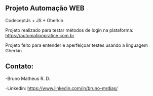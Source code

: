 ## Projeto Automação WEB
CodeceptJs + JS + Gherkin 

Projeto realizado para testar métodos de login na plataforma: https://automationpratice.com.br

Projeto feito para entender e aperfeiçoar testes usando a linguagem Gherkin

## Contato:
-Bruno Matheus R. D.

-Linkedin:
https://www.linkedin.com/in/bruno-mrdias/    
